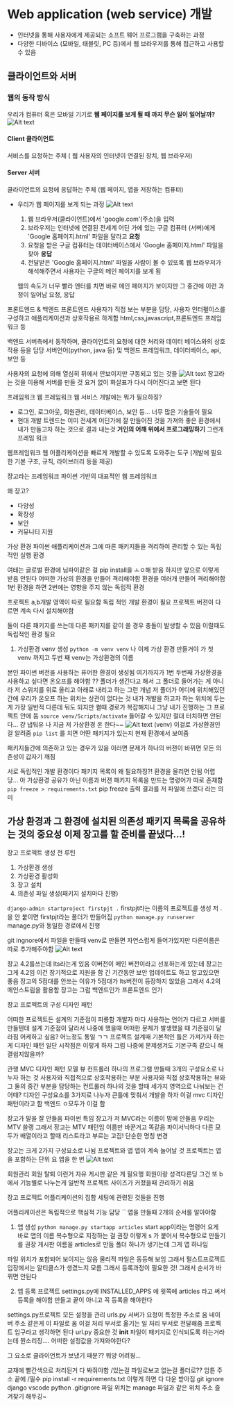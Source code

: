 # Web application (web service) 개발
* 인터넷을 통해 사용자에게 제공되는 소프트 웨어 프로그램을 구축하는 과정
* 다양한 디바이스 (모바일, 태블릿, PC 등)에서 웹 브라우저를 통해 접근하고 사용할 수 있음

## 클라이언트와 서버
### 웹의 동작 방식
우리가 컴퓨터 혹은 모바일 기기로 **웹 페이지를 보게 될 때 까지 무슨 일이 일어날까?**
![Alt text](image.png)
#### Client 클라이언트
서비스를 요청하는 주체 ( 웹 사용자의 인터넷이 연결된 장치, 웹 브라우저)

#### Server 서버
클라이언트의 요청에 응답하는 주체 (웹 페이지, 앱을 저장하는 컴퓨터)

* 우리가 웹 페이지를 보게 되는 과정
![Alt text](image-1.png)
  1. 웹 브라우저(클라이언트)에서 'google.com'(주소)을 입력
  2. 브라우저는 인터넷에 연결된 전세계 어딘 가에 있는 구글 컴퓨터 (서버)에게 'Google 홈페이지.html' 파일을 달라고 **요청**
  3. 요청을 받은 구글 컴퓨터는 데이터베이스에서 'Google 홈페이지.html' 파일을 찾아 **응답**
  4. 전달받은 'Google 홈페이지.html' 파일을 사람이 볼 수 있또록 웹 브라우저가 해석해주면서 사용자는 구글의 메인 페이지를 보게 됨

  웹의 속도가 너무 빨라 엔터를 치면 바로 메인 페이지가 보이지만 그 중간에 이런 과정이 일어남
  요청, 응답

프론트엔드 & 백엔드
프론트엔드
사용자가 직접 보는 부분을 담당, 사용자 인터펲이스를 구성하고 애플리케이션과 상호작용르 하게함
html,css,javascript,프론트엔드 프레임 워크 등

백엔드
서버측에서 동작하며, 클라이언트의 요청에 대한 처리와 데이터 베이스와의 상호작용 등을 담당
서버언어(python, java 등) 및 백엔드 프레임워크, 데이터베이스, api, 보안 등

사용자의 요청에 의해 열심히 뒤에서 안보이지만 구동되고 있는 것들
![Alt text](image-3.png)
장고라는 것을 이용해 서버를 만들 것
요거 없이 화살표가 다시 이어진다고 보면 된다


프레임워크
웹 프레임워크
웹 서비스 개발에는 뭐가 필요하징?
* 로그인, 로그아웃, 회원관리, 데이터베이스, 보안 등... 너무 많은 기술들이 필요
* 현대 개발 트렌드는 이미 전세계 어딘가에 잘 만들어진 것을 가져와 좋은 환경에서 내가 만들고자 하는 것으로 결과 내는것
  **거인의 어깨 위에서 프로그래밍하기**
  그런게 프레임 워크

웹프레임워크
웹 어플리케이션을 빠르게 개발할 수 있도록 도와주는 도구
(개발에 필요한 기본 구조, 규칙, 라이브러리 등을 제공)


쟝고라는 프레임워크
파이썬 기반의 대표적인 웹 프레임워크

왜 쟝고?
* 다양성
* 확장성
* 보안
* 커뮤니티 지원

가상 환경
파이썬 애플리케이션과 그에 따른 패키지들을 격리하여 관리할 수 있는 독립적인 실행 환경

여태는 글로벌 환경에 님파이같은 걸 pip install을 ㅗㅇ해 받음
하지만 앞으로 이렇게 받음 안된다
어떠한 가상의 환경을 만들어 격리해야함
환경을 여러개 만들어 격리해야함
1번 환경을 하면 2번에는 영향을 주지 않는 독립적 환경

프로젝트 a,b개발 영역이 따로 필요함
독립 적인 개발 환경이 필요 
프로젝트 버젼이 다르면 계속 다시 설치해야함

둘이 다른 패키지를 쓰는데 다른 패키지를 같이 쓸 경우 충돌이 발생할 수 있음
이럴때도 독립적인 환경 필요

1. 가상환경 venv 생성
 `python -m venv venv`
나 이제 가상 환경 만들거야 가 첫 venv 까지고
두번 째 venv는 가상환경의 이름

본인 파이썬 버전을 사용하는 퓨어한 환경이 생성됨
여기까지가 1번
두번째 가상환경을 사용하고 싶다면 온오프를 해야함
??
폴더가 생긴다고 해서 그 폴더로 들어가는 게 아니라 저 스위치를 위로 올리고 아래로 내리고 하는 그런 개념
저 폴더가 어디에 위치해있던 간에 우리가 온오프 하는 위치는 상관이 없다는 것
내가 개발을 하고자 하는 위치에 두는게 가장 일반적
다른데 둬도 되지만 켤때 경로가 복잡해지니 그냥 내가 진행하는 그 프로젝트 안에 둠
`source venv/Scripts/activate`
들어갈 수 있지만 절대 터치하면 안된다...
걍 냅둬유
나 지금 저 가상환경 온 한다~~
![Alt text](image-4.png)
(venv)
이걸로 가상환경인걸 알려줌
`pip list`
를 치면 어떤 패키지가 있는지 현재 환경에서 보여줌

패키지들간에 의존하고 있는 경우가 있음
이러면 문제가 하나의 버젼이 바뀌면 모든 의존성이 갑자기 깨짐

서로 독립적인 개발 환경이다
패키지 목록이 왜 필요하징?!
환경을 올리면 안됨
어렵당...
아  가상환경 공유가 아닌 이름과 버젼
패키지 목록을 만드는 명령어가 따로 존재함
`pip freeze > requirements.txt`
pip freeze 출력 결과를 저 파일에 쓰겠다 라는 의미

가상 환경과 그 환경에 설치된 의존성 패키지 목록을 공유하는 것의 중요성
이제 장고를 할 준비를 끝냈다...!
-----
장고 프로젝트 생성 전 루틴
1. 가상환경 생성
2. 가상환경 활성화
3. 장고 설치
4. 의존성 파일 생성(패키지 설치마다 진행)

`django-admin startproject firstpjt .`
firstpjt라는 이름의 프로젝트를 생성
저 .을 안 붙이면 firstpjt라는 폴더가 만들어짐
`python manage.py runserver`
manage.py와 동일한 경로에서 진행

git ingnore에서 파일을 만들때 venv로 만들면 자연스럽게 들어가있지만 다른이름은 따로 추가해주야함
![Alt text](image-5.png)

장고 4.2를쓰는데 lts라는게 있음
이버전이 메인 버전이라고 선포하는게 있는데 장고는 그게 4.2임
이건 장기적으로 지원을 함
긴 기간동안 보안 업데이트도 하고 알고있으면 좋음
장고의 5점대를 안쓰는 이유가 5점대가 lts버전이 등장하지 않았음
그래서 4.2의 메인스트림을 활용함
장고는 그럼 백엔드인가 프론트엔드 인가

장고 프로젝트의 구성
디자인 패턴

어떠한 프로젝트든 설계의 기준점이 피룡함
개발자 마다 사용하는 언어가 다르고 서버를 만들텐데 설계 기준점이 달라서 나중에 했을때 어떠한 문제가 발생했을 때 기준점이 달라짐
어케하고 싶음?
어느정도 통일 ㄱㄱ
프로젝트 설계때 기본적인 틀은 가져가자 하는게 디자인 패턴 
일단 시작점은 이렇게 하자
그럼 나중에 문제생겨도 기본구족 같으니 해결쉽지않을까?

관행
MVC 디자인 패턴
모델 뷰 컨트롤러
하나의 프로그램 만들때 3개의 구성요소로 나누자
하는 것
사용자와 직접적으로 상호작용하는 부분
사용자와 직접 상호작용하는 뷰와 그 둘의 중간 부분을 담당하는 컨트롤러
하나의 것을 할때 세가지 영역으로 나눠보는 건 어때?
디자인 구성요소를 3가지로 나누자
큰틀에 맞춰서 개발을 하자
이걸 mvc 디자인 패턴이라고 함
백엔드 ㅇ모두가 이걸 함

장고가 말을 잘 안들음
파이썬 특임
장고가 저 MVC라는 이름이 맘에 안들음
우리는 MTV 쓸랭
그래서 장고는 MTV 패턴임
이름만 바꾼거고 똑같음
파이서닉하다 다른 모두가 배열이라고 할때 리스트라고  부르는 고집!
단순한 명칭 변경



장고는 크게 2가지 구성요소로 나뉨
프로젝트와 앱
앱이 계속 늘어날 것
프로젝트는 앱을 포함하는 단위
요 앱을 한 번 
![Alt text](image-6.png)

회원관리 회원 탈퇴 이런거
자유 게시판 같은 게 필요행
회원이랑 성격다른딩
그건 또 b에서 기능별로 나누는게 일반적
프로젝트 사이즈가 커졌을때 관리하기 쉬움

장고 프로젝트
어플리케이션의 집합
세팅에 관련된 것들을 진행

어플리케이션은
독립적으로 핵심적 기능 담당
``
앱을 만들때 2개의 순서를 알아야함
1. 앱 생성
`python manage.py startapp articles`
start app이라는 명령어 요게 바로 앱의 이름
복수형으로 지정하는 걸 권장 이렇게 s 가 붙어서 복수형으로 만들기를 권장
게시판 이름을 articles로 만듬
폴더 하나가 생기는데 그게 앱 하나임

파일 위치가 포함되어 보이지는 않음
물리적 파일은 동등해 보임
그래서 펄스트프로젝트 입장에서는 알티클스가 생겼느지 모름
그래서 등록과정이 필요한 것!
그래서 순서가 바뀌면 안된다


2. 앱 등록
프로젝트 settings.py에 INSTALLED_APPS 에 윗쪽에 articles 라고 써서 등록을 해야함
만들고 끝이 아니고 꼭 등록을 해야한다

settings.py프로젝트 모든 설정을 관리
urls.py 서버가 요청이 특정한 주소로 옴 네이버 주소 같은게 이 파일로 옴
이걸 처리 부서로 옮기는 일
처리 부서로 전달해줌
프로젝트 입구라고 생각하면 된다
url.py 중요한 것
__init__ 파일이 패키지로 인식되도록 하는거라는데 뭔소리징....
어떠한 설정값을 가져와야한다?

그 요소로 클라이언트가 보냈기 때문??
뭐양 어려웡...


교재에 빨간색으로 처리된거 다 봐줘야함
/있는걸 파일로보고 없는걸 폴더로??
암튼 주소 끝에 /필수
pip install -r requirements.txt
이렇게 하면 다 다운 받아짐
git ignore
django vscode python
.gitignore 파일 위치는 manage 파일과 같은 위치
주소 즐겨찾기 해두깅~
